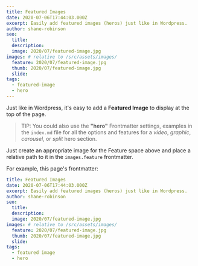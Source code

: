 ```yaml
---
title: Featured Images
date: 2020-07-06T17:44:03.000Z
excerpt: Easily add featured images (heros) just like in Wordpress.
author: shane-robinson
seo:
  title:
  description:
  image: 2020/07/featured-image.jpg
images: # relative to /src/assets/images/
  feature: 2020/07/featured-image.jpg
  thumb: 2020/07/featured-image.jpg
  slide:
tags:
  - featured-image
  - hero
---
```


Just like in Wordpress, it's easy to add a **Featured Image** to display at the top of the page.

> TIP: You could also use the **"hero"** Frontmatter settings, examples in the `index.md` file for all the options and features for a _video_, _graphic_, _carousel_, or _split_ hero section.

Just create an appropriate image for the Feature space above and place a relative path to it in the `images.feature` frontmatter.

For example, this page's frontmatter:

```yaml
title: Featured Images
date: 2020-07-06T17:44:03.000Z
excerpt: Easily add featured images (heros) just like in Wordpress.
author: shane-robinson
seo:
  title:
  description:
  image: 2020/07/featured-image.jpg
images: # relative to /src/assets/images/
  feature: 2020/07/featured-image.jpg
  thumb: 2020/07/featured-image.jpg
  slide:
tags:
  - featured image
  - hero
```
